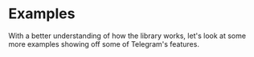 # Examples

With a better understanding of how the library works, let's look at some more
examples showing off some of Telegram's features.
